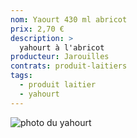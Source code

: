 ```yaml
---
nom: Yaourt 430 ml abricot
prix: 2,70 €
description: >
  yahourt à l'abricot
producteur: Jarouilles
contrats: produit-laitiers
tags: 
  - produit laitier
  - yahourt
---
```


![photo du yahourt](yahourt.jpg)